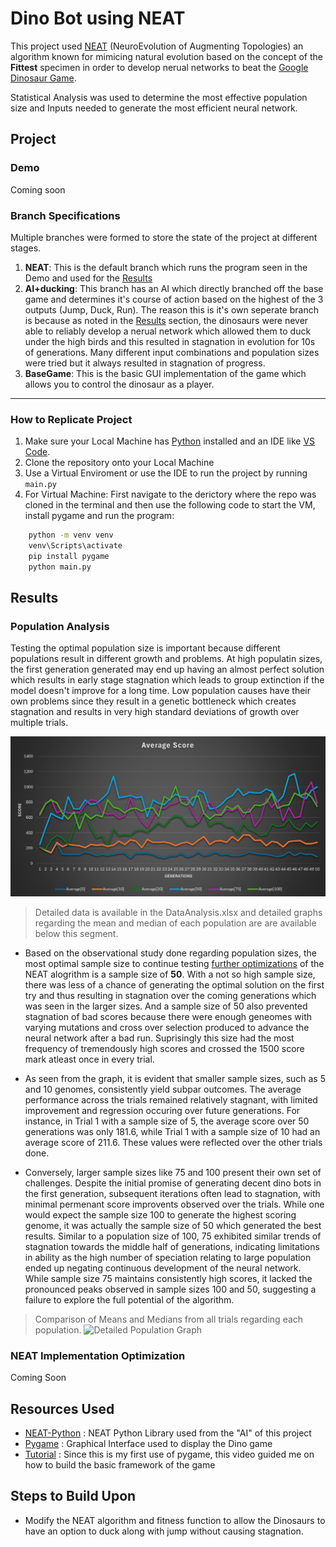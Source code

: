 # Dino Bot using NEAT
 This project used [NEAT](https://nn.cs.utexas.edu/downloads/papers/stanley.ec02.pdf "Original NEAT Research") (NeuroEvolution of Augmenting Topologies) an algorithm known for mimicing natural evolution based on the concept of the **Fittest** specimen in order to develop nerual networks to beat the [Google Dinosaur Game](https://chrome-dino-game.github.io/ "Example Game").

 Statistical Analysis was used to determine the most effective population size and Inputs needed to generate the most efficient neural network. 


## Project

### Demo
Coming soon

### Branch Specifications
Multiple branches were formed to store the state of the project at different stages.
1. **NEAT**: This is the default branch which runs the program seen in the Demo and used for the [Results](https://github.com/ArcCreate/DinoBot-NEAT?tab=readme-ov-file#results "Results Section")
2. **AI+ducking**: This branch has an AI which directly branched off the base game and determines it's course of action based on the highest of the 3 outputs (Jump, Duck, Run). The reason this is it's own seperate branch is because as noted in the [Results](https://github.com/ArcCreate/DinoBot-NEAT?tab=readme-ov-file#results "Results Section") section, the dinosaurs were never able to reliably develop a nerual network which allowed them to duck under the high birds and this resulted in stagnation in evolution for 10s of generations. Many different input combinations and population sizes were tried but it always resulted in stagnation of progress. 
3. **BaseGame**: This is the basic GUI implementation of the game which allows you to control the dinosaur as a player. 

---

### How to Replicate Project
1. Make sure your Local Machine has [Python](https://www.python.org/downloads/ "Python Download") installed and an IDE like [VS Code](https://code.visualstudio.com/download "VS Code Download").
2. Clone the repository onto your Local Machine
3. Use a Virtual Enviroment or use the IDE to run the project by running `main.py`
4. For Virtual Machine: First navigate to the derictory where the repo was cloned in the terminal and then use the following code to start the VM, install pygame and run the program:
```bash
    python -m venv venv
    venv\Scripts\activate 
    pip install pygame  
    python main.py
```

## Results

### **Population Analysis**
Testing the optimal population size is important because different populations result in different growth and problems. At high populatin sizes, the first generation generated may end up having an almost perfect solution which results in early stage stagnation which leads to group extinction if the model doesn't improve for a long time. Low population causes have their own problems since they result in a genetic bottleneck which creates stagnation and results in very high standard deviations of growth over multiple trials. 

![Average Score Analysis Graph](AnalysisGraphs/PopulationAnalysis.png)
> Detailed data is available in the DataAnalysis.xlsx and detailed graphs regarding the mean and median of each population are are available below this segment.

* Based on the observational study done regarding population sizes, the most optimal sample size to continue testing [further optimizations](https://github.com/ArcCreate/DinoBot-NEAT?tab=readme-ov-file#NEAT-Implmentation-Optimization) of the NEAT alogrithm is a sample size of **50**. With a not so high sample size, there was less of a chance of generating the optimal solution on the first try and thus resulting in stagnation over the coming generations which was seen in the larger sizes. And a sample size of 50 also prevented stagnation of bad scores because there were enough geneomes with varying mutations and cross over selection produced to advance the neural network after a bad run. Suprisingly this size had the most frequency of tremendously high scores and crossed the 1500 score mark atleast once in every trial.

* As seen from the graph, it is evident that smaller sample sizes, such as 5 and 10 genomes, consistently yield subpar outcomes. The average performance across the trials remained relatively stagnant, with limited improvement and regression occuring over future generations. For instance, in Trial 1 with a sample size of 5, the average score over 50 generations was only 181.6, while Trial 1 with a sample size of 10 had an average score of 211.6. These values were reflected over the other trials done.
  
* Conversely, larger sample sizes like 75 and 100 present their own set of challenges. Despite the initial promise of generating decent dino bots in the first generation, subsequent iterations often lead to stagnation, with minimal permenant score improvents observed over the trials. While one would expect the sample size 100 to generate the highest scoring genome, it was actually the sample size of 50 which generated the best results. Similar to a population size of 100, 75 exhibited similar trends of stagnation towards the middle half of generations, indicating limitations in ability as the high number of speciation relating to large population ended up negating continuous development of the neural network. While sample size 75 maintains consistently high scores, it lacked the pronounced peaks observed in sample sizes 100 and 50, suggesting a failure to explore the full potential of the algorithm.

>Comparison of Means and Medians from all trials regarding each population. 
![Detailed Population Graph](image.png)

### **NEAT Implementation Optimization**
Coming Soon


## Resources Used
* [NEAT-Python](https://neat-python.readthedocs.io/en/latest/index.html "Documentation") : NEAT Python Library used from the "AI" of this project
* [Pygame](https://www.pygame.org/news "Pygame Website") : Graphical Interface used to display the Dino game
* [Tutorial](https://www.youtube.com/watch?v=KOBKkPWGP-g&t=2s "YouTube") : Since this is my first use of pygame, this video guided me on how to build the basic framework of the game
  
## Steps to Build Upon
* Modify the NEAT algorithm and fitness function to allow the Dinosaurs to have an option to duck along with jump without causing stagnation. 